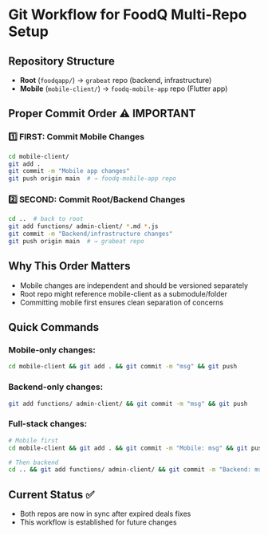 # Git Workflow for FoodQ Multi-Repo Setup

## Repository Structure
- **Root** (`foodqapp/`) → `grabeat` repo (backend, infrastructure)
- **Mobile** (`mobile-client/`) → `foodq-mobile-app` repo (Flutter app)

## Proper Commit Order ⚠️ IMPORTANT

### 1️⃣ **FIRST: Commit Mobile Changes**
```bash
cd mobile-client/
git add .
git commit -m "Mobile app changes"
git push origin main  # → foodq-mobile-app repo
```

### 2️⃣ **SECOND: Commit Root/Backend Changes**
```bash
cd ..  # back to root
git add functions/ admin-client/ *.md *.js
git commit -m "Backend/infrastructure changes"
git push origin main  # → grabeat repo
```

## Why This Order Matters
- Mobile changes are independent and should be versioned separately
- Root repo might reference mobile-client as a submodule/folder
- Committing mobile first ensures clean separation of concerns

## Quick Commands

### Mobile-only changes:
```bash
cd mobile-client && git add . && git commit -m "msg" && git push
```

### Backend-only changes:
```bash
git add functions/ admin-client/ && git commit -m "msg" && git push
```

### Full-stack changes:
```bash
# Mobile first
cd mobile-client && git add . && git commit -m "Mobile: msg" && git push

# Then backend
cd .. && git add functions/ admin-client/ && git commit -m "Backend: msg" && git push
```

## Current Status ✅
- Both repos are now in sync after expired deals fixes
- This workflow is established for future changes